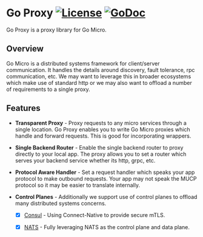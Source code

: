# Go Proxy [![License](https://img.shields.io/:license-apache-blue.svg)](https://opensource.org/licenses/Apache-2.0) [![GoDoc](https://godoc.org/github.com/micro/go-proxy?status.svg)](https://godoc.org/github.com/micro/go-proxy)

Go Proxy is a proxy library for Go Micro.

## Overview

Go Micro is a distributed systems framework for client/server communication. It handles the details 
around discovery, fault tolerance, rpc communication, etc. We may want to leverage this in broader ecosystems 
which make use of standard http or we may also want to offload a number of requirements to a single proxy.

## Features

- **Transparent Proxy** - Proxy requests to any micro services through a single location. Go Proxy enables 
you to write Go Micro proxies which handle and forward requests. This is good for incorporating wrappers.

- **Single Backend Router** - Enable the single backend router to proxy directly to your local app. The proxy 
allows you to set a router which serves your backend service whether its http, grpc, etc.

- **Protocol Aware Handler** - Set a request handler which speaks your app protocol to make outbound requests. 
Your app may not speak the MUCP protocol so it may be easier to translate internally.

- **Control Planes** - Additionally we support use of control planes to offload many distributed systems concerns.
  * [x] [Consul](https://www.consul.io/docs/connect/native.html) - Using Connect-Native to provide secure mTLS.
  * [x] [NATS](https://nats.io/) - Fully leveraging NATS as the control plane and data plane.

